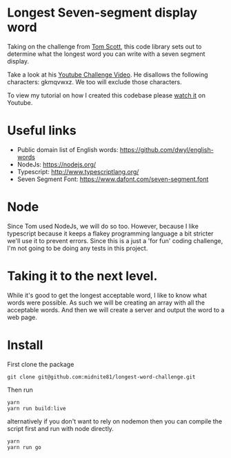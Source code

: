 # Longest Seven-segment display word

Taking on the challenge from [Tom Scott](https://twitter.com/tomscott), this code library sets out to determine what 
the longest word you can write with a seven segment display. 

Take a look at his [Youtube Challenge Video](https://www.youtube.com/watch?v=zp4BMR88260). He disallows the following 
characters: gkmqvwxz. We too will exclude those characters. 

To view my tutorial on how I created this codebase please [watch it](https://www.youtube.com/watch?v=bIjTRgdvIew) on Youtube.

# Useful links

- Public domain list of English words: https://github.com/dwyl/english-words
- NodeJs: https://nodejs.org/
- Typescript: http://www.typescriptlang.org/
- Seven Segment Font: https://www.dafont.com/seven-segment.font

# Node

Since Tom used NodeJs, we will do so too. However, because I like typescript because it keeps a flakey programming 
language a bit stricter we'll use it to prevent errors. Since this is a just a 'for fun' coding challenge, I'm not
going to be doing any tests in this project. 

# Taking it to the next level. 

While it's good to get the longest acceptable word, I like to know what words were possible. As such we will be creating
an array with all the acceptable words. And then we will create a server and output the word to a web page. 

# Install

First clone the package
```
git clone git@github.com:midnite81/longest-word-challenge.git
```

Then run
```
yarn
yarn run build:live
```

alternatively if you don't want to rely on nodemon then you can compile the script first and run with node directly.

```
yarn
yarn run go
```
